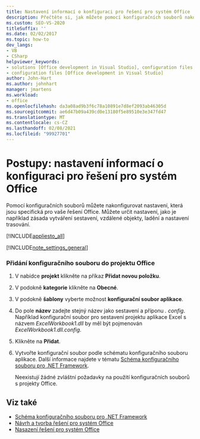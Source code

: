 ```yaml
---
title: Nastavení informací o konfiguraci pro řešení pro systém Office
description: Přečtěte si, jak můžete pomocí konfiguračních souborů nakonfigurovat nastavení, která jsou specifická pro vaše systém Microsoft Office řešení.
ms.custom: SEO-VS-2020
titleSuffix: ''
ms.date: 02/02/2017
ms.topic: how-to
dev_langs:
- VB
- CSharp
helpviewer_keywords:
- solutions [Office development in Visual Studio], configuration files
- configuration files [Office development in Visual Studio]
author: John-Hart
ms.author: johnhart
manager: jmartens
ms.workload:
- office
ms.openlocfilehash: da3a08ad9b3f6c78a10891e7d8ef2093ab46305d
ms.sourcegitcommit: ae6d47b09a439cd0e13180f5e89510e3e347fd47
ms.translationtype: MT
ms.contentlocale: cs-CZ
ms.lasthandoff: 02/08/2021
ms.locfileid: "99927701"
---
```

# <a name="how-to-set-up-configuration-information-for-an-office-solution"></a>Postupy: nastavení informací o konfiguraci pro řešení pro systém Office
  Pomocí konfiguračních souborů můžete nakonfigurovat nastavení, která jsou specifická pro vaše řešení Office. Můžete určit nastavení, jako je například zásada vytváření sestavení, vzdálené objekty, ladění a nastavení trasování.

 [!INCLUDE[appliesto_all](../vsto/includes/appliesto-all-md.md)]

 [!INCLUDE[note_settings_general](../sharepoint/includes/note-settings-general-md.md)]

### <a name="to-add-a-configuration-file-to-your-office-project"></a>Přidání konfiguračního souboru do projektu Office

1. V nabídce **projekt** klikněte na příkaz **Přidat novou položku**.

2. V podokně **kategorie** klikněte na **Obecné**.

3. V podokně **šablony** vyberte možnost **konfigurační soubor aplikace**.

4. Do pole **název** zadejte stejný název jako sestavení a příponu *. config*. Například konfigurační soubor pro sestavení projektu aplikace Excel s názvem *ExcelWorkbook1.dll* by měl být pojmenován *ExcelWorkbook1.dll.config*.

5. Klikněte na **Přidat**.

6. Vytvořte konfigurační soubor podle schématu konfiguračního souboru aplikace. Další informace najdete v tématu [Schéma konfiguračního souboru pro .NET Framework](/dotnet/framework/configure-apps/file-schema/index).

   Neexistují žádné zvláštní požadavky na použití konfiguračních souborů s projekty Office.

## <a name="see-also"></a>Viz také
- [Schéma konfiguračního souboru pro .NET Framework](/dotnet/framework/configure-apps/file-schema/index)
- [Návrh a tvorba řešení pro systém Office](../vsto/designing-and-creating-office-solutions.md)
- [Nasazení řešení pro systém Office](../vsto/deploying-an-office-solution.md)
